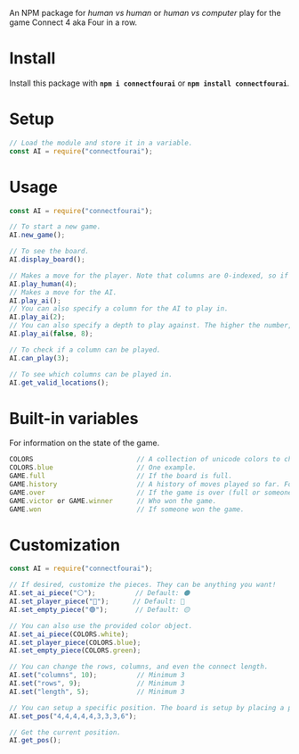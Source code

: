 An NPM package for _human vs human_ or _human vs computer_ play for the game Connect 4 aka Four in a row.

# **Install**
Install this package with **`npm i connectfourai`** or **`npm install connectfourai`**.

# **Setup**
```js
// Load the module and store it in a variable.
const AI = require("connectfourai");
```

# **Usage**
```js
const AI = require("connectfourai");

// To start a new game.
AI.new_game();

// To see the board.
AI.display_board();

// Makes a move for the player. Note that columns are 0-indexed, so if you want the first column then use 0, and if you want the last column use 6.
AI.play_human(4);
// Makes a move for the AI.
AI.play_ai();
// You can also specify a column for the AI to play in.
AI.play_ai(2);
// You can also specify a depth to play against. The higher the number, the longer the bot will take to calculate. A depth of 7 or 8 is suggested.
AI.play_ai(false, 8);

// To check if a column can be played.
AI.can_play(3);

// To see which columns can be played in.
AI.get_valid_locations();
```

# **Built-in variables**
For information on the state of the game.
```js
COLORS                          // A collection of unicode colors to choose from.
COLORS.blue                     // One example.
GAME.full                       // If the board is full.
GAME.history                    // A history of moves played so far. Format is { column: 3, piece: "🟡" }
GAME.over                       // If the game is over (full or someone won).
GAME.victor or GAME.winner      // Who won the game.
GAME.won                        // If someone won the game.
```

# **Customization**
```js
const AI = require("connectfourai");

// If desired, customize the pieces. They can be anything you want!
AI.set_ai_piece("⚪");          // Default: ⚫
AI.set_player_piece("🔵");      // Default: 🔴
AI.set_empty_piece("🟢");       // Default: 🟡

// You can also use the provided color object.
AI.set_ai_piece(COLORS.white);
AI.set_player_piece(COLORS.blue);
AI.set_empty_piece(COLORS.green);

// You can change the rows, columns, and even the connect length.
AI.set("columns", 10);          // Minimum 3
AI.set("rows", 9);              // Minimum 3
AI.set("length", 5);            // Minimum 3

// You can setup a specific position. The board is setup by placing a piece in each column, from left-to-right.
AI.set_pos("4,4,4,4,4,3,3,3,6");

// Get the current position.
AI.get_pos();
```